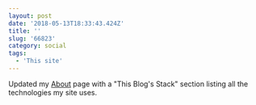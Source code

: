 ```yaml
---
layout: post
date: '2018-05-13T18:33:43.424Z'
title: ''
slug: '66823'
category: social
tags:
  - 'This site'
---
```

Updated my [About](http://fionavoss.blog/about/) page with a &quot;This Blog&#39;s Stack&quot; section listing all the technologies my site uses.
